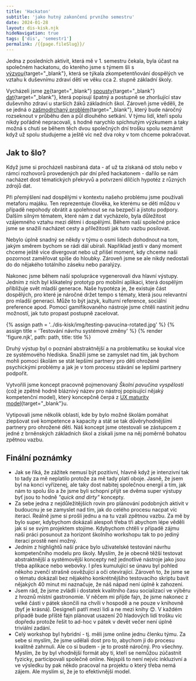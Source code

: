 ```yaml
---
title: 'Hackaton'
subtitle: 'jako hutný zakončení prvního semestru'
date: 2024-01-28
layout: dis-kisk.njk
hideNavigation: true
tags: ['dis', 'semestr1']
permalink: /{{page.fileSlug}}/
---
```


Jedna z posledních aktivit, která mě v 1. semestru čekala, byla účast na společném hackatonu, do kterého jsme s týmem šli s [výzvou](https://kisk.phil.muni.cz/100metod/designova-vyzva){target="_blank"}, která se týkala zkompetentňování dospělých ve vztahu k duševnímu zdraví dětí ve věku cca 2. stupně základní školy.

Vycházeli jsme [ze](https://nevypustdusi.cz/2023/10/20/dusevni-zdravi-zajima-dve-tretiny-deti-vysledky-noveho-pruzkumu-spolecnosti-t-mobile-organizace-nevypust-dusi-a-agentury-g82-ukazuji-ze-mladi-lide-hledaji-pomoc-hlavne-ve-svem-okoli/){target="_blank"} [spousty](https://open.spotify.com/episode/30d7thGp3MoTEudV552wfM?si=84e5fcd5756b4096&nd=1&dlsi=b76848c375104871){target="_blank"} [dat](https://www.nudz.cz/pro-media/tiskove-zpravy/narodni-monitoring-dusevniho-zdravi-deti-40-vykazuje-znamky-stredni-az-tezke-deprese-30-uzkosti-odbornici-pripravuji-preventivni-opatreni){target="_blank"}, která popisují špatný a postupně se zhoršující stav duševního zdraví u starších žáků základních škol. Zároveň jsme věděli, že se jedná o [zašmodrchaný problém](https://en.wikipedia.org/wiki/Wicked_problem){target="_blank"}, který bude náročný rozseknout v průběhu den a půl dlouhého setkání. V týmu lidí, kteří spolu nikdy pořádně nepracovali, s hodně narychlo spíchnutým výzkumem a taky možná s chutí se během těch dvou společných dní trošku spolu seznámit když už spolu studujeme a ještě víc než dva roky v tom chceme pokračovat.

## Jak to šlo?

Když jsme si procházeli nasbíraná data - ať už ta získaná od stolu nebo v rámci rozhovorů provedených pár dní před hackatonem - dařilo se nám nacházet dost tématických překryvů a potvrzení dílčích hypotéz z různých zdrojů dat.

Při přemýšlení nad dospělými v kontextu našeho problému jsme používali metaforu majáku. Ten reprezentuje člověka, ke kterému se děti můžou v případě nepohody obrátit a spolehnout se na bezpečí a jistotu podpory. Dalším silným tématem, které nám z dat vycházelo, byla důležitost vzájemného vztahu mezi dětmi i dospělými. Během naší společné práce jsme se snažili nacházet cesty a příležitosti jak tuto vazbu posilovat.

Nebylo úplně snadný se někdy v týmu o osmi lidech dohodnout na tom, jakým směrem bychom se rádi dál ubírali. Například jestli v daný moment chceme ještě více divergovat nebo už přišel moment, kdy chceme naši pozornost zaměřovat spíše do hloubky. Zároveň jsme se ale nikdy nedostali do do nějakého totálního záseku nebo paralýzy.

Nakonec jsme během naší spolupráce vygenerovali dva hlavní výstupy. Jedním z nich byl klikatelný prototyp pro mobilní aplikaci, která dospělým přibližuje svět mladší generace. Naše hypotéza je, že existuje část dospělých, pro které je náročné držet tempo s tématy, která jsou relevantní pro mladší generaci. Může to být jazyk, kulturní reference, sociální preference apod. Pomocí gamifikovaného nástroje jsme chtěli nastínit jednu možností, jak tuto propast postupně zacelovat.


{% assign path = '../dis-kisk/img/testing-pavucina-rotated.jpg' %}
{% assign title = 'Testování návrhu systémové změny' %}
{% render 'figure.njk', path: path, title: title %}

Druhý výstup byl o poznání abstraktnější a na problematiku se koukal více ze systémového hlediska. Snažili jsme se zamyslet nad tím, jak bychom mohli pomoci školám se stát lepšími partnery pro děti ohrožené psychickými problémy a jak je v tom procesu stávání se lepšími partnery podpořit.

Vytvořili jsme koncept pracovně pojmenovaný _Školní pavučina vyspělosti_ (což je zpětně hodně bláznivý název pro nástroj popisující nějaký kompetenční model), který koncepčně čerpá z [UX maturity model](https://www.nngroup.com/articles/ux-maturity-model/){target="_blank"}u.

Vytipovali jsme několik oblastí, kde by bylo možné školám pomáhat zlepšovat své kompetence a kapacity a stát se tak důvěryhodnějšími partnery pro ohrožené děti. Náš koncept jsme otestovali se zástupcem z jedné z brněnských základních škol a získali jsme na něj poměrně bohatou zpětnou vazbu.

## Finální poznámky
- Jak se říká, že zážitek nemusí být pozitivní, hlavně když je intenzivní tak to tady za mě neplatilo protože za mě tady platí oboje. Jasně, že jsem byl na konci vyřízenej, ale taky dost nabitej společnou energií a tím, jak nám to spolu šlo a že jsme byli schopní přijít se dvěma super výstupy byť jsou to hodně _"quick and dirty"_ koncepty.
- Za sebe jedna z nejdůležitějších rovin pro plánování podobných aktivit v budoucnu je se zamyslet nad tím, jak do celého procesu nacpat víc iterací. Reálně jsme si prošli jednu a na tu vzali zpětnou vazbu. Za mě by bylo super, kdybychom dokázali alespoň třeba tři abychom lépe věděli jak si se svým projektem stojíme. Kdybychom chtěli v případě zájmu naši práci posunout za horizont školního workshopu tak to po jediný iteraci prostě není možný.
- Jedním z highlightů naší práce bylo uživatelské testování návrhu kompetenčního modelu pro školy. Myslím, že je obecně těžší testovat abstraktnější a systémovější koncepty než jednotlivé nástroje jako jsou třeba aplikace nebo webovky. I přes kumulující se únavu byl pohled někoho zvenčí strašně osvěžující a oči otevírající. Zároveň to, že jsme se o tématu dokázali bez nějakého konkrétnějšího testovacího skriptu bavit nějakých 40 minut mi naznačuje, že náš nápad není úplně k zahození.
- Jsem rád, že jsme zvládli i dostatek kvalitního času socializací ve výběru z hroznů místní gastronomie. V něčem mi přijde fajn, že jsme nakonec z velké části v pátek skončili na chvíli v hospodě a ne pouze v knihovně (byť je krásná). Designeři patří mezi lidi a ne mezi knihy 😊. V každém případě bude příště fajn plánovat usazení 20 hladových lidí trošku víc dopředu protože řešit to ad-hoc v pátek v devět večer není úplně triviální zadání.
- Celý workshop byl hybridní - tj. měli jsme online jednu členku týmu. Za sebe si myslím, že jsme udělali dost pro to, abychom ji do procesu kvalitně zahrnuli. Ale co si budem - je to prostě náročný. Pro všechny. Myslím, že by byl vhodnější formát aby ti, kteří se nemůžou zúčastnit fyzicky, participovali společně online. Nejspíš to není nejvíc inkluzivní a ve výsledku by pak někdo pracoval na projektu o který třeba nemá zájem. Ale myslím si, že je to efektivnější model.